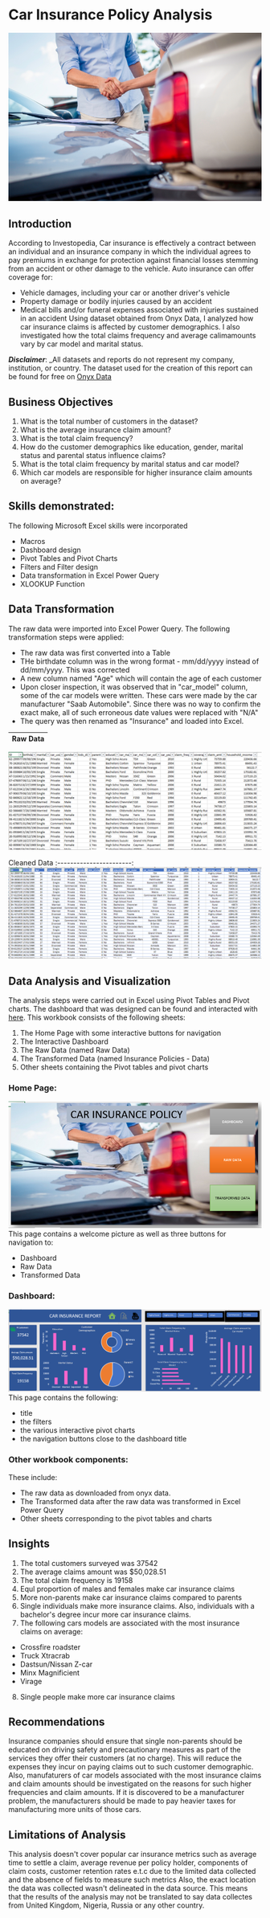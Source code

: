 # Car Insurance Policy Analysis

![](Car_Insurance.jpg)

## Introduction
According to Investopedia, Car insurance is effectively a contract between an individual and an insurance company in which the individual agrees to pay premiums in exchange for protection against financial losses stemming from an accident or other damage to the vehicle. Auto insurance can offer coverage for:
- Vehicle damages, including your car or another driver's vehicle
- Property damage or bodily injuries caused by an accident
- Medical bills and/or funeral expenses associated with injuries sustained in an accident
Using dataset obtained from Onyx Data, I analyzed how car insurance claims is affected by customer demographics. I also investigated how the total claims frequency and average calimamounts vary by car model and marital status.

**_Disclaimer_**: _All datasets and reports do not represent my company, institution, or country. The dataset used for the creation of this report can be found for free on [Onyx Data](https://onyxdata.ck.page/8cbde7b71b)

## Business Objectives
1.  What is the total number of customers in the dataset?
2.  What is the average insurance claim amount?
3.  What is the total claim frequency?
4.  How do the customer demographics like education, gender, marital status and parental status influence claims?
5.  What is the total claim frequency by marital status and car model?
6.  Which car models are responsible for higher insurance claim amounts on average?

## Skills demonstrated:
The following Microsoft Excel skills were incorporated
* Macros 
* Dashboard design 
* Pivot Tables and Pivot Charts
* Filters and Filter design
* Data transformation in Excel Power Query
* XLOOKUP Function

## Data Transformation
The raw data were imported into Excel Power Query. The following transformation steps were applied:
- The raw data was first converted into a Table
- THe birthdate column was in the wrong format - mm/dd/yyyy instead of dd/mm/yyyy. This was corrected
- A new column named "Age" which will contain the age of each customer
- Upon closer inspection, it was observed that in "car_model" column, some of the car models were written. These cars were made by the car manufacturer "Saab Automobile". Since there was no way to confirm the exact make, all of such erroneous date values were replaced with "N/A"
- The query was then renamed as "Insurance" and loaded into Excel.

Raw Data              |         
:--------------------:|
![](Raw_Data.png)

Cleaned Data
:-----------------------:
![](Transformed_Data.png)

## Data Analysis and Visualization
The analysis steps were carried out in Excel using Pivot Tables and Pivot charts. The dashboard that was designed can be found and interacted with [here](CarInsurancePolicyData.xlsx). This workbook consists of the following sheets:
1.  The Home Page with some interactive buttons for navigation
2.  The Interactive Dashboard
3.  The Raw Data (named Raw Data)
4.  The Transformed Data (named Insurance Policies - Data)
5.  Other sheets containing the Pivot tables and pivot charts

### Home Page:
![](Home_Page.png)
This page contains a welcome picture as well as three buttons for navigation to:
-  Dashboard
-  Raw Data
-  Transformed Data

### Dashboard:
![](Dashboard.png)
This page contains the following:
- title
- the filters
- the various interactive pivot charts
- the navigation buttons close to the dashboard title

### Other workbook components:
These include:
- The raw data as downloaded from onyx data.
- The Transformed data after the raw data was transformed in Excel Power Query
- Other sheets corresponding to the pivot tables and charts

## Insights
1.  The total customers surveyed was 37542
2.  The average claims amount was $50,028.51
3.  The total claim frequency is 19158
4.  Equl proportion of males and females make car insurance claims
5.  More non-parents make car insurance claims compared to parents
6.  Single individuals make more insurance claims. Also, individuals with a bachelor's degree incur more car insurance claims.
7.  The following cars models are associated with the most insurance claims on average:
   * Crossfire roadster
   * Truck Xtracrab
   * Dastsun/Nissan Z-car
   * Minx Magnificient
   * Virage
8.  Single people make more car insurance claims

## Recommendations
Insurance companies should ensure that single non-parents should be educated on driving safety and precautionary measures as part of the services they offer their customers (at no charge). This will reduce the expenses they incur on paying claims out to such customer demographic.
Also, manufaturers of car models associated with the most insurance claims and claim amounts should be investigated on the reasons for such higher frequencies and claim amounts. If it is discovered to be a manufacturer problem, the manufacturers should be made to pay heavier taxes for manufacturing more units of those cars.

## Limitations of Analysis
This analysis doesn't cover popular car insurance metrics such as average time to settle a claim, average revenue per policy holder, components of claim costs, customer retention rates e.t.c due to the limited data collected and the absence of fields to measure such metrics
Also, the exact location the data was collected wasn't delineated in the data source. This means that the results of the analysis may not be translated to say data collectes from United Kingdom, Nigeria, Russia or any other country.



